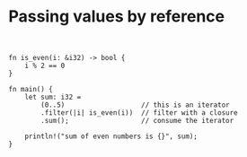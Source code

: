 
# Passing values by reference

&nbsp;

```rust,editable
fn is_even(i: &i32) -> bool {
    i % 2 == 0
}

fn main() {
    let sum: i32 =
        (0..5)                   // this is an iterator  
        .filter(|i| is_even(i))  // filter with a closure
        .sum();                  // consume the iterator
            
    println!("sum of even numbers is {}", sum);
}
```

